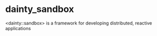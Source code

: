 # dainty_sandbox
&lt;dainty::sandbox> is a framework for developing distributed, reactive applications 
